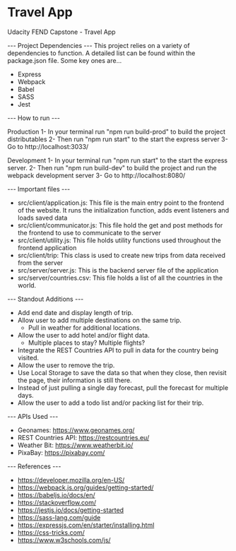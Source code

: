 # Travel App
 Udacity FEND Capstone - Travel App

--- Project Dependencies ---
This project relies on a variety of dependencies to function. A detailed list can be found within the package.json file.
Some key ones are...
  - Express
  - Webpack
  - Babel
  - SASS
  - Jest

--- How to run ---

Production
  1- In your terminal run "npm run build-prod" to build the project distributables
  2- Then run "npm run start" to the start the express server
  3- Go to http://localhost:3033/

Development
  1- In your terminal run "npm run start" to the start the express server.
  2- Then run "npm run build-dev" to build the project and run the webpack development server
  3- Go to http://localhost:8080/

--- Important files ---

 - src/client/application.js: This file is the main entry point to the frontend of the website. It runs the initialization function,
   adds event listeners and loads saved data
 - src/client/communicator.js: This file hold the get and post methods for the frontend to use to communicate to the server
 - src/client/utility.js: This file holds utility functions used throughout the frontend application
 - src/client/trip: This class is used to create new trips from data received from the server
 - src/server/server.js: This is the backend server file of the application
 - src/server/countries.csv: This file holds a list of all the countries in the world.

--- Standout Additions ---

  - Add end date and display length of trip.
  - Allow user to add multiple destinations on the same trip.
      - Pull in weather for additional locations.
  - Allow the user to add hotel and/or flight data.
      - Multiple places to stay? Multiple flights?
  - Integrate the REST Countries API to pull in data for the country being visited.
  - Allow the user to remove the trip.
  - Use Local Storage to save the data so that when they close, then revisit the page, their information is still there.
  - Instead of just pulling a single day forecast, pull the forecast for multiple days.
  - Allow the user to add a todo list and/or packing list for their trip.


 --- APIs Used ---

   - Geonames: https://www.geonames.org/
   - REST Countries API: https://restcountries.eu/
   - Weather Bit: https://www.weatherbit.io/
   - PixaBay: https://pixabay.com/

--- References ---

  - https://developer.mozilla.org/en-US/
  - https://webpack.js.org/guides/getting-started/
  - https://babeljs.io/docs/en/
  - https://stackoverflow.com/
  - https://jestjs.io/docs/getting-started
  - https://sass-lang.com/guide
  - https://expressjs.com/en/starter/installing.html
  - https://css-tricks.com/
  - https://www.w3schools.com/js/
